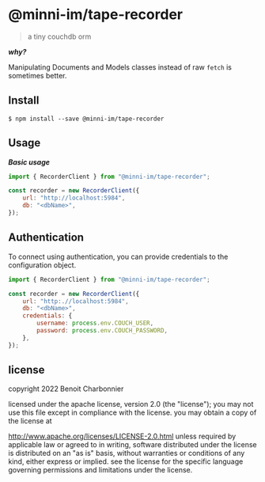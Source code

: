 # @minni-im/tape-recorder

> a tiny couchdb orm

**_why?_**

Manipulating Documents and Models classes instead of raw `fetch` is sometimes better.

## Install

```
$ npm install --save @minni-im/tape-recorder
```

## Usage

**_Basic usage_**

```js
import { RecorderClient } from "@minni-im/tape-recorder";

const recorder = new RecorderClient({
	url: "http://localhost:5984",
	db: "<dbName>",
});
```

## Authentication

To connect using authentication, you can provide credentials to the configuration object.

```js
import { RecorderClient } from "@minni-im/tape-recorder";

const recorder = new RecorderClient({
	url: "http:.//localhost:5984",
	db: "<dbName>",
	credentials: {
		username: process.env.COUCH_USER,
		password: process.env.COUCH_PASSWORD,
	},
});
```

## license

copyright 2022 Benoit Charbonnier

licensed under the apache license, version 2.0 (the "license"); you may not use this file except in compliance with the license. you may obtain a copy of the license at

http://www.apache.org/licenses/LICENSE-2.0.html
unless required by applicable law or agreed to in writing, software distributed under the license is distributed on an "as is" basis, without warranties or conditions of any kind, either express or implied. see the license for the specific language governing permissions and limitations under the license.
